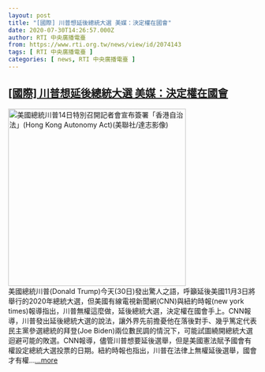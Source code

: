 ```yaml
---
layout: post
title: "[國際] 川普想延後總統大選 美媒：決定權在國會"
date: 2020-07-30T14:26:57.000Z
author: RTI 中央廣播電臺
from: https://www.rti.org.tw/news/view/id/2074143
tags: [ RTI 中央廣播電臺 ]
categories: [ news, RTI 中央廣播電臺 ]
---
```

<!--1596119217000-->
[[國際] 川普想延後總統大選 美媒：決定權在國會](https://www.rti.org.tw/news/view/id/2074143)
------

<div>
<img src="https://static.rti.org.tw/assets/thumbnails/2020/07/15/15759a85be49ce80681dfd8b4901c2d7.jpg" width="360" alt="美國總統川普14日特別召開記者會宣布簽署「香港自治法」(Hong Kong Autonomy Act)(美聯社/達志影像)" title="美國總統川普14日特別召開記者會宣布簽署「香港自治法」(Hong Kong Autonomy Act)(美聯社/達志影像)"><br>美國總統川普(Donald Trump)今天(30日)發出驚人之語，呼籲延後美國11月3日將舉行的2020年總統大選，但美國有線電視新聞網(CNN)與紐約時報(new york times)報導指出，川普無權這麼做，延後總統大選，決定權在國會手上。CNN報導，川普發出延後總統大選的說法，讓外界先前擔憂他在落後對手、幾乎篤定代表民主黨參選總統的拜登(Joe Biden)兩位數民調的情況下，可能試圖繞開總統大選迴避可能的敗選。CNN報導，儘管川普想要延後選舉，但是美國憲法賦予國會有權設定總統大選投票的日期。紐約時報也指出，川普在法律上無權延後選舉，國會才有權...<a target="_blank" href="https://www.rti.org.tw/news/view/id/2074143">...more</a>
</div>
